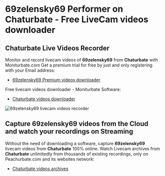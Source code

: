# 69zelensky69 Performer on Chaturbate - Free LiveCam videos downloader

## Chaturbate Live Videos Recorder

Monitor and record livecam videos of **69zelensky69** from **Chaturbate** with Moniturbate.com
Get a premium trial for free by just and only registering with your Email address:
* [69zelensky69 Premium videos downloader](https://moniturbate.com/request-demo-licence-key.html)

Free livecam videos downloader - Moniturbate Software:
* [Chaturbate videos downloader](https://moniturbate.com/moniturbate-download-software.html)

![69zelensky69 livecam videos recorder](https://peachurnet.com/templates/moniturbate-software.png)


## Capture 69zelensky69 videos from the Cloud and watch your recordings on Streaming

Without the need of downloading a software, capture **69zelensky69** livecam videos from **Chaturbate** 100% online.
Watch Livecam archives from **Chaturbate** unlimitedly from thousands of existing recordings, only on Peachurbate.com and its websites network:
* [Chaturbate videos archives](https://peachurnet.com/)